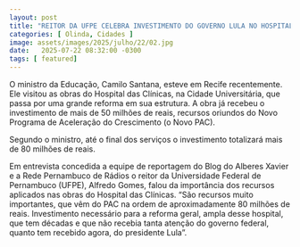 ```yaml
---
layout: post
title: "REITOR DA UFPE CELEBRA INVESTIMENTO DO GOVERNO LULA NO HOSPITAL DAS CLÍNICAS: MAIS DE 80 MILHÕES DE REAIS"
categories: [ Olinda, Cidades ]
image: assets/images/2025/julho/22/02.jpg
date:   2025-07-22 08:32:00 -0300
tags: [ featured]
---
```

O ministro da Educação, Camilo Santana, esteve em Recife recentemente. Ele visitou as obras do Hospital das Clínicas, na Cidade Universitária, que passa por uma grande reforma em sua estrutura. A obra já recebeu o investimento de mais de 50 milhões de reais, recursos oriundos do Novo Programa de Aceleração do Crescimento (o Novo PAC).

Segundo o ministro, até o final dos serviços o investimento totalizará mais de 80 milhões de reais.

Em entrevista concedida a equipe de reportagem do Blog do Alberes Xavier e a Rede Pernambuco de Rádios o reitor da Universidade Federal de Pernambuco (UFPE), Alfredo Gomes, falou da importância dos recursos aplicados nas obras do Hospital das Clínicas. “São recursos muito importantes, que vêm do PAC na ordem de aproximadamente 80 milhões de reais. Investimento necessário para a reforma geral, ampla desse hospital, que tem décadas e que não recebia tanta atenção do governo federal, quanto tem recebido agora, do presidente Lula”.